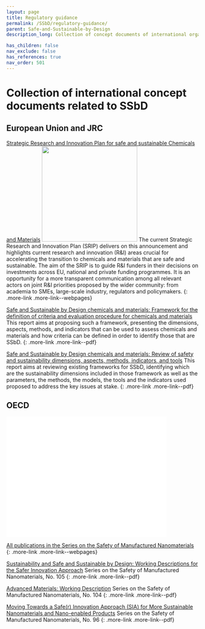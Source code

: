 ```yaml
---
layout: page
title: Regulatory guidance
permalink: /SSbD/regulatory-guidance/
parent: Safe-and-Sustainable-by-Design
description_long: Collection of concept documents of international organisations related to SSbD

has_children: false
nav_exclude: false
has_references: true
nav_order: 501
---
```


# Collection of international concept documents related to SSbD
## European Union and JRC
[Strategic Research and Innovation Plan for safe and sustainable Chemicals and Materials](https://ec.europa.eu/assets/rtd/srip/2022//)
<a href="https://ec.europa.eu/assets/rtd/srip/2022/"><img src="{{ site.baseurl }}/images/SSbD/SRIP.png" width="250" class="image--right"></a>
The current Strategic Research and Innovation Plan (SRIP) delivers on this announcement and highlights current research and innovation (R&I) areas crucial for accelerating the transition to chemicals and materials that are safe and sustainable. The aim of the SRIP is to guide R&I funders in their decisions on investments across EU, national and private funding programmes. It is an opportunity for a more transparent communication among all relevant actors on joint R&I priorities proposed by the wider community: from academia to SMEs, large-scale industry, regulators and policymakers.
{: .more-link .more-link--webpages}

[Safe and Sustainable by Design chemicals and materials: Framework for the definition of criteria and evaluation procedure for chemicals and materials](https://op.europa.eu/en/publication-detail/-/publication/eb0a62f3-031b-11ed-acce-01aa75ed71a1/language-en)
This report aims at proposing such a framework, presenting the dimensions, aspects, methods, and indicators that can be used to assess chemicals and materials and how criteria can be defined in order to identify those that are SSbD.
{: .more-link .more-link--pdf}

[Safe and Sustainable by Design chemicals and materials: Review of safety and sustainability dimensions, aspects, methods, indicators, and tools](https://publications.jrc.ec.europa.eu/repository/handle/JRC127109)
This report aims at reviewing existing frameworks for SSbD, identifying which are the sustainability dimensions included in those framework as well as the parameters, the methods, the models, the tools and the indicators used proposed to address the key issues at stake. 
{: .more-link .more-link--pdf}

## OECD
<iframe width="420" height="315" src="//www.youtube.com/embed/9TsiogF3nHg" frameborder="0" allowfullscreen="allowfullscreen">&nbsp;</iframe>

[All publications in the Series on the Safety of Manufactured Nanomaterials](https://www.oecd.org/env/ehs/nanosafety/publications-series-safety-manufactured-nanomaterials.htm)
{: .more-link .more-link--webpages}

[Sustainability and Safe and Sustainable by Design: Working Descriptions for the Safer Innovation Approach](https://www.oecd.org/officialdocuments/publicdisplaydocumentpdf/?cote=ENV-CBC-MONO(2022)30%20&doclanguage=en)
Series on the Safety of Manufactured Nanomaterials, No. 105
{: .more-link .more-link--pdf}

[Advanced Materials: Working Description](https://www.oecd.org/officialdocuments/publicdisplaydocumentpdf/?cote=ENV-CBC-MONO(2022)29&doclanguage=en)
Series on the Safety of Manufactured Nanomaterials, No. 104
{: .more-link .more-link--pdf}

[Moving Towards a Safe(r) Innovation Approach (SIA) for More Sustainable Nanomaterials and Nano-enabled Products](https://www.oecd.org/officialdocuments/publicdisplaydocumentpdf/?cote=env/jm/mono(2020)36/REV1&doclanguage=en)
Series on the Safety of Manufactured Nanomaterials, No. 96
{: .more-link .more-link--pdf}